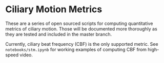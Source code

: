 # Ciliary Motion Metrics

These are a series of open sourced scripts for computing quantitative metrics of ciliary motion. Those will be documented more thoroughly as they are tested and included in the master branch.

Currently, ciliary beat frequency (CBF) is the only supported metric. See `notebooks/stm.ipynb` for working examples of computing CBF from high-speed video.
